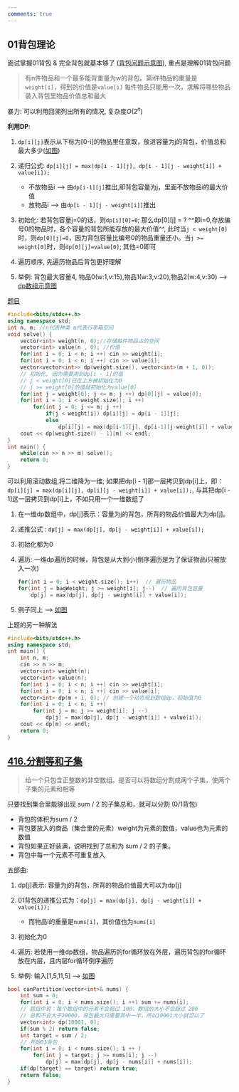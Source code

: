 ```yaml
---
comments: true
---
```


## 01背包理论

面试掌握01背包 & 完全背包就基本够了 ([背包问题示意图](https://code-thinking-1253855093.file.myqcloud.com/pics/20210117171307407.png)), 重点是理解01背包问题

> 有n件物品和一个最多能背重量为w的背包。第i件物品的重量是`weight[i]`，得到的价值是`value[i]` 
> 每件物品只能用一次，求解将哪些物品装入背包里物品价值总和最大

暴力: 可以利用回溯列出所有的情况, 复杂度$O(2^n)$

**利用DP**:

1. `dp[i][j]`表示从下标为[0-i]的物品里任意取，放进容量为j的背包，价值总和最大多少([如图](https://code-thinking-1253855093.file.myqcloud.com/pics/20210110103003361.png))
2. 递归公式: `dp[i][j] = max(dp[i - 1][j], dp[i - 1][j - weight[i]] + value[i]);`
   
      - 不放物品i --> 由`dp[i-1][j]`推出,即背包容量为j，里面不放物品i的最大价值
      - 放物品i --> 由`dp[i - 1][j - weight[i]]`推出

3. 初始化: 若背包容量j=0的话，则`dp[i][0]=0`; 那么dp[0][j] = ? ^^即i=0,存放编号0的物品时，各个容量的背包所能存放的最大价值^^, 此时当`j < weight[0]`时，则`dp[0][j]=0`，因为背包容量比编号0的物品重量还小。当`j >= weight[0]`时，则`dp[0][j]=value[0]`; 其他=0即可
4. 遍历顺序, 先遍历物品后背包更好理解
5. 举例: 背包最大容量4, 物品0(w:1,v:15),物品1(w:3,v:20),物品2(w:4,v:30) --> [dp数组示意图](https://code-thinking-1253855093.file.myqcloud.com/pics/20210118163425129.jpg)

[题目](https://kamacoder.com/problempage.php?pid=1046)
```cpp linenums="1"
#include<bits/stdc++.h>
using namespace std;
int n, m; //n代表种类 m代表行李箱空间
void solve() {
    vector<int> weight(n, 0);//存储每件物品占的空间
    vector<int> value(n , 0); //价值
    for(int i = 0; i < n; i ++) cin >> weight[i];
    for(int i = 0; i < n; i ++) cin >> value[i];
    vector<vector<int>> dp(weight.size(), vector<int>(m + 1, 0));
    // 初始化, 因为需要用到dp[i - 1]的值
    // j < weight[0]已在上方被初始化为0
    // j >= weight[0]的值就初始化为value[0]
    for(int j = weight[0]; j <= m; j ++) dp[0][j] = value[0];
    for(int i = 1; i < weight.size(); i ++)
        for(int j = 0; j <= m; j ++) 
            if(j < weight[i]) dp[i][j] = dp[i - 1][j];
            else 
                dp[i][j] = max(dp[i-1][j], dp[i-1][j-weight[i]] + value[i]);
    cout << dp[weight.size() - 1][m] << endl;  
}
int main() {
    while(cin >> n >> m) solve();
    return 0;
}
```

可以利用滚动数组,将二维降为一维; 如果把dp[i - 1]那一层拷贝到dp[i]上，即：`dp[i][j] = max(dp[i][j], dp[i][j - weight[i]] + value[i]);`, 与其把dp[i - 1]这一层拷贝到dp[i]上，不如只用一个一维数组了

1. 在一维dp数组中，dp[j]表示：容量为j的背包，所背的物品价值最大为dp[j]。
2. 递推公式 : `dp[j] = max(dp[j], dp[j - weight[i]] + value[i]);`
3. 初始化都为0
4. 遍历: 一维dp遍历的时候，背包是从大到小(倒序遍历是为了保证物品i只被放入一次)
   
    ``` cpp linenums="1"
    for(int i = 0; i < weight.size(); i++)  // 遍历物品
    for(int j = bagWeight; j >= weight[i]; j--)  // 遍历背包容量
        dp[j] = max(dp[j], dp[j - weight[i]] + value[i]);
    ```

5. 例子同上 --> [如图](https://code-thinking-1253855093.file.myqcloud.com/pics/20210110103614769.png)

上题的另一种解法
```cpp linenums="1"
#include<bits/stdc++.h>
using namespace std;
int main() {
    int n, m;
    cin >> n >> m;
    vector<int> weight(n);
    vector<int> value(n);
    for(int i = 0; i < n; i ++) cin >> weight[i];
    for(int i = 0; i < n; i ++) cin >> value[i];
    vector<int> dp(m + 1, 0); // 创建一个动态规划数组dp，初始值为0
    for(int i = 0; i < n; i ++)
        for(int j = m; j >= weight[i]; j --)
            dp[j] = max(dp[j], dp[j - weight[i]] + value[i]);
    cout << dp[m] << endl;
    return 0;
}
```


## [416.分割等和子集](https://leetcode.cn/problems/partition-equal-subset-sum/)

> 给一个只包含正整数的非空数组。是否可以将数组分割成两个子集，使两个子集的元素和相等

只要找到集合里能够出现 sum / 2 的子集总和，就可以分割 (0/1背包)

- 背包的体积为sum / 2
- 背包要放入的商品（集合里的元素）weight为元素的数值，value也为元素的数值
- 背包如果正好装满，说明找到了总和为 sum / 2 的子集。
- 背包中每一个元素不可重复放入

五部曲:

1. dp[j]表示: 容量为j的背包，所背的物品价值最大可以为dp[j]
2. 01背包的递推公式为：`dp[j] = max(dp[j], dp[j - weight[i]] + value[i]);`

      - 而物品i的重量是`nums[i]`，其价值也为`nums[i]`

3. 初始化为0
4. 遍历: 若使用一维dp数组，物品遍历的for循环放在外层，遍历背包的for循环放在内层，且内层for循环倒序遍历
5. 举例: 输入[1,5,11,5] --> [如图](https://code-thinking-1253855093.file.myqcloud.com/pics/20210110104240545.png)

``` cpp linenums="1"
bool canPartition(vector<int>& nums) {
    int sum = 0;
    for(int i = 0; i < nums.size(); i ++) sum += nums[i];
    // 题目中说：每个数组中的元素不会超过 100，数组的大小不会超过 200
    // 总和不会大于20000，背包最大只需要其中一半，所以10001大小就可以了
    vector<int> dp(10001, 0);
    if(sum % 2) return false;
    int target = sum / 2;
    // 开始01背包
    for(int i = 0; i < nums.size(); i ++ )
        for(int j = target; j >= nums[i]; j --)
            dp[j] = max(dp[j], dp[j - nums[i]] + nums[i]);
    if(dp[target] == target) return true;
    return false;
}
```